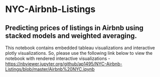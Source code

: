 # NYC-Airbnb-Listings
## Predicting prices of listings in Airbnb using stacked models and weighted averaging.

This notebook contains embedded tableau visualizations and interactive plotly visualizations. So, please use the following link below to view the notebook with rendered interactive visualizations - https://nbviewer.jupyter.org/github/ap1495/NYC-Airbnb-Listings/blob/master/Airbnb%20NYC.ipynb
